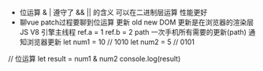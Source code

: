 - 位运算 & | 遵守了 &&  || 的含义 可以在二进制层运算 性能更好
- 聊vue patch过程要聊到位运算
    更新
    old  new
    DOM 更新是在浏览器的渲染层
    JS V8 引擎主线程
    ref.a = 1
    ref.b = 2
    path 一次手机所有需要的更新(path) 通知浏览器更新
let num1 = 10  // 1010
let num2 = 5   // 0101

// 位运算
let result = num1 & num2 
console.log(result)